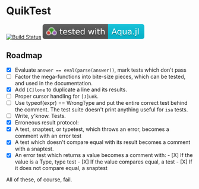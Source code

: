 # QuikTest

[![Build Status](https://github.com/mnemnion/QuikTest.jl/actions/workflows/CI.yml/badge.svg?branch=trunk)](https://github.com/mnemnion/QuikTest.jl/actions/workflows/CI.yml?query=branch%3Atrunk)
[![Aqua](https://raw.githubusercontent.com/JuliaTesting/Aqua.jl/master/badge.svg)](https://github.com/JuliaTesting/Aqua.jl)

## Roadmap

- [X]  Evaluate `answer == eval(parse(answer))`, mark tests which don't pass
- [ ]  Factor the mega-functions into bite-size pieces, which can be tested,
       and used in the documentation.
- [X]  Add `[C]lone` to duplicate a line and its results.
- [ ]  Proper cursor handling for `[J]unk`.
- [ ]  Use typeof(expr) == WrongType and put the entire correct test behind the
       comment.  The test suite doesn't print anything useful for `isa` tests.
- [ ]  Write, y'know. Tests.
- [X]  Erroneous result protocol:
  - [X]  A test, snaptest, or typetest, which throws an error, becomes a comment
         with an error test
  - [X]  A test which doesn't compare equal with its result becomes a comment with
         a snaptest.
  - [X]  An error test which returns a value becomes a comment with:
    - [X]  If the value is a Type, type test
    - [X]  If the value compares equal, a test
    - [X]  If it does not compare equal, a snaptest

All of these, of course, fail.
